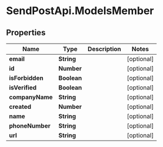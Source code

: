 # SendPostApi.ModelsMember

## Properties
Name | Type | Description | Notes
------------ | ------------- | ------------- | -------------
**email** | **String** |  | [optional] 
**id** | **Number** |  | [optional] 
**isForbidden** | **Boolean** |  | [optional] 
**isVerified** | **Boolean** |  | [optional] 
**companyName** | **String** |  | [optional] 
**created** | **Number** |  | [optional] 
**name** | **String** |  | [optional] 
**phoneNumber** | **String** |  | [optional] 
**url** | **String** |  | [optional] 



